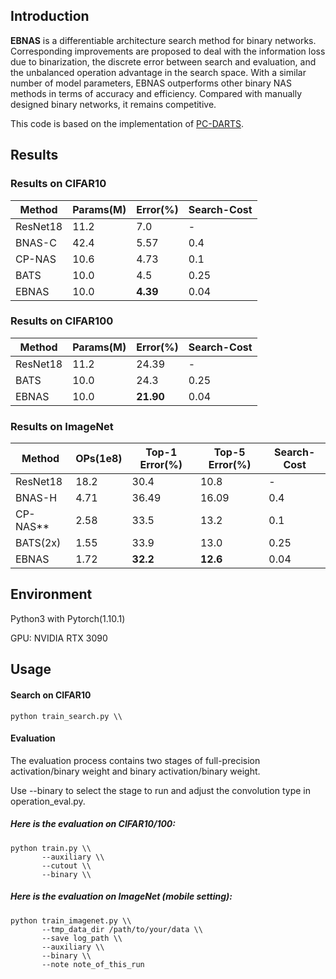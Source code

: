 ## Introduction
**EBNAS** is a differentiable architecture search method for binary networks. Corresponding improvements are proposed to deal with the information loss due to binarization, the discrete error between search and evaluation, and the unbalanced operation advantage in the search space. With a similar number of model parameters, EBNAS outperforms other binary NAS methods in terms of accuracy and efficiency. Compared with manually designed binary networks, it remains competitive.

This code is based on the implementation of  [PC-DARTS](https://github.com/yuhuixu1993/PC-DARTS).

## Results
### Results on CIFAR10
Method | Params(M) | Error(%)| Search-Cost
--- | --- | --- | ---
ResNet18 | 11.2 | 7.0 | -
BNAS-C  | 42.4 | 5.57 | 0.4
CP-NAS | 10.6 | 4.73 | 0.1
BATS  | 10.0 | 4.5 | 0.25
EBNAS    | 10.0 | **4.39** |0.04

### Results on CIFAR100
Method | Params(M) | Error(%)| Search-Cost
--- | --- | --- | ---
ResNet18 | 11.2 | 24.39 | -
BATS  | 10.0 | 24.3 | 0.25
EBNAS    | 10.0 | **21.90** |0.04

### Results on ImageNet
Method | OPs(1e8) |Top-1 Error(%)|Top-5 Error(%)| Search-Cost
--- | --- | --- | --- | ---
ResNet18 | 18.2 | 30.4 | 10.8 | -
BNAS-H  | 4.71 | 36.49 | 16.09 | 0.4
CP-NAS** | 2.58 | 33.5 | 13.2 | 0.1
BATS(2x) | 1.55 | 33.9 | 13.0 | 0.25
EBNAS    | 1.72 | **32.2** | **12.6** | 0.04

## Environment
Python3 with Pytorch(1.10.1)

GPU: NVIDIA RTX 3090

## Usage
#### Search on CIFAR10

```
python train_search.py \\
```

#### Evaluation

The evaluation process contains two stages of full-precision activation/binary weight and binary activation/binary weight.

Use --binary to select the stage to run and adjust the convolution type in operation_eval.py.

##### Here is the evaluation on CIFAR10/100:

```
python train.py \\
       --auxiliary \\
       --cutout \\
       --binary \\
```

##### Here is the evaluation on ImageNet (mobile setting):
```
python train_imagenet.py \\
       --tmp_data_dir /path/to/your/data \\
       --save log_path \\
       --auxiliary \\
       --binary \\
       --note note_of_this_run
```
